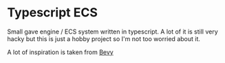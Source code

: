 # Typescript ECS

Small gave engine / ECS system written in typescript.
A lot of it is still very hacky but this is just a hobby project so I'm not too worried about it.

A lot of inspiration is taken from [Bevy](https://bevyengine.org/)
